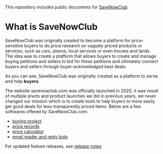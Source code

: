 This repository includes public documents for [SaveNowClub](https://savenowclub.com)

# What is SaveNowClub

SaveNowClub was originally created to become a platform for price-sensitive buyers to do price research on vaguely priced products or services, such as cars, pianos, local services or even houses and lands.  The idea was to create a platform that allows buyers to create and manage buying petitions and sellers to bid for these petitions and ultimately connect buyers and sellers through buyer-acknowledged best deals.

As you can see, SaveNowClub was originally created as a platform to serve and help **buyers**.

The website savenowclub.com was officially launched in 2020, it was result of multiple pivots and product launches we did in previous years, we never changed our mission which is to create tools to help buyers to more easily get good deals for less-transparently priced items.  Below are a few softwares offered by SaveNowClub.com:
* [buying project](https://github.com/Buytition/pub_docs/blob/master/TUTORIALS-EBA.adoc#what-is-buying-project)
* [price records](https://github.com/Buytition/pub_docs/blob/master/TUTORIALS-EBA.adoc#what-is-price-record)
* [price calculator](https://savenowclub.com/web/ttl-otd-price-converter)
* [email reader and reply bots](https://github.com/Buytition/pub_docs/blob/master/FEATURES.md)

For updated feature releases, see [release notes](https://github.com/Buytition/pub_docs/blob/master/RELEASE-NOTES.md)